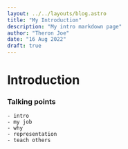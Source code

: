```yaml
---
layout: ../../layouts/blog.astro
title: "My Introduction"
description: "My intro markdown page"
author: "Theron Joe"
date: "16 Aug 2022"
draft: true
---
```


# Introduction

### Talking points
	- intro
	- my job
	- why
	- representation
	- teach others
